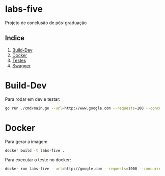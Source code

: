 # labs-five

Projeto de conclusão de pós-graduação

## Indice
1. [Build-Dev](#build-dev)
2. [Docker](#docker)
3. [Testes](#testes)
4. [Swagger](#swagger)


# Build-Dev

Para rodar em dev e testar:
```bash
go run ./cmd/main.go --url=http://www.google.com --requests=100 --concurrency=10
```

# Docker

Para gerar a imagem: 

```bash
docker build -t labs-five .
````

Para executar o teste no docker:

```bash
docker run labs-five --url=http://google.com --requests=1000 --concurrency=10
```